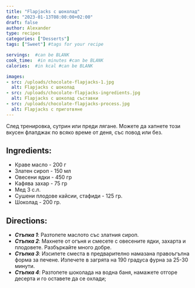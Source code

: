 ```yaml
---
title: "Flapjacks с шоколад"
date: "2023-01-13T08:00:00+02:00"
draft: false
author: Alexander
type: recipes
categories: ["Desserts"]
tags: ["Sweet"] #tags for your recipe

servings:  #can be BLANK
cook_time:  #in minutes #can be BLANK
calories:  #in kcal #can be BLANK

images:
- src: /uploads/chocolate-flapjacks-1.jpg
  alt: Flapjacks с шоколад
- src: /uploads/chocolate-flapjacks-ingredients.jpg
  alt: Flapjacks с шоколад съставки
- src: /uploads/chocolate-flapjacks-process.jpg
  alt: Flapjacks с приготвяне
---
```

След тренировка, сутрин или преди лягане. Можете да хапнете този вкусен флапджак по всяко време от деня, със повод или без.
<!--more-->
## Ingredients:
- Краве масло - 200 г
- Златен сироп - 150 мл
- Овесени ядки - 450 гр
- Кафява захар - 75 гр
- Мед 3 с.л.
- Сушени плодове кайсии, стафиди - 125 гр.
- Шоколад - 200 гр.

## Directions:
- ***Стъпка 1***: Разтопете маслото със златния сироп.
- ***Стъпка 2***: Махнете от огъня и смесете с овесените ядки, захарта и плодовете. Разбъркайте много добре.
- ***Стъпка 3***: Изсипете сместа в предварително намазана правоъгълна форма за печене. Изпечете в загрята на 190 градуса фурна за 25-30 минути.
- ***Стъпка 4***: Разтопете шоколада на водна баня, намажете отгоре десерта и го оставете да се охлади;
